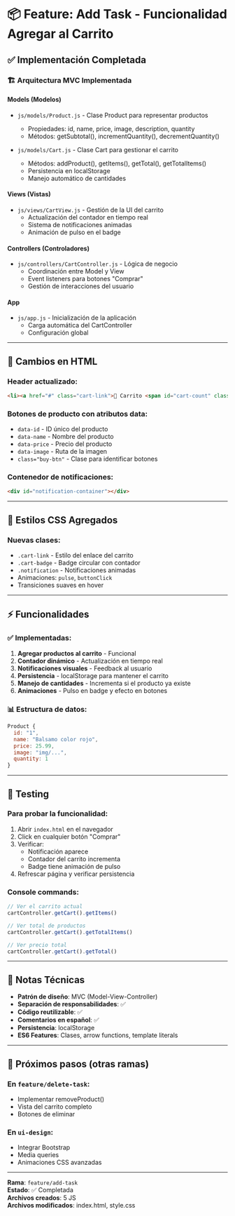 # 📦 Feature: Add Task - Funcionalidad Agregar al Carrito

## ✅ Implementación Completada

### 🏗️ Arquitectura MVC Implementada

#### **Models (Modelos)**
- `js/models/Product.js` - Clase Product para representar productos
  - Propiedades: id, name, price, image, description, quantity
  - Métodos: getSubtotal(), incrementQuantity(), decrementQuantity()

- `js/models/Cart.js` - Clase Cart para gestionar el carrito
  - Métodos: addProduct(), getItems(), getTotal(), getTotalItems()
  - Persistencia en localStorage
  - Manejo automático de cantidades

#### **Views (Vistas)**
- `js/views/CartView.js` - Gestión de la UI del carrito
  - Actualización del contador en tiempo real
  - Sistema de notificaciones animadas
  - Animación de pulso en el badge

#### **Controllers (Controladores)**
- `js/controllers/CartController.js` - Lógica de negocio
  - Coordinación entre Model y View
  - Event listeners para botones "Comprar"
  - Gestión de interacciones del usuario

#### **App**
- `js/app.js` - Inicialización de la aplicación
  - Carga automática del CartController
  - Configuración global

---

## 🎨 Cambios en HTML

### Header actualizado:
```html
<li><a href="#" class="cart-link">🛒 Carrito <span id="cart-count" class="cart-badge">0</span></a></li>
```

### Botones de producto con atributos data:
- `data-id` - ID único del producto
- `data-name` - Nombre del producto
- `data-price` - Precio del producto
- `data-image` - Ruta de la imagen
- `class="buy-btn"` - Clase para identificar botones

### Contenedor de notificaciones:
```html
<div id="notification-container"></div>
```

---

## 💅 Estilos CSS Agregados

### Nuevas clases:
- `.cart-link` - Estilo del enlace del carrito
- `.cart-badge` - Badge circular con contador
- `.notification` - Notificaciones animadas
- Animaciones: `pulse`, `buttonClick`
- Transiciones suaves en hover

---

## ⚡ Funcionalidades

### ✅ Implementadas:
1. **Agregar productos al carrito** - Funcional
2. **Contador dinámico** - Actualización en tiempo real
3. **Notificaciones visuales** - Feedback al usuario
4. **Persistencia** - localStorage para mantener el carrito
5. **Manejo de cantidades** - Incrementa si el producto ya existe
6. **Animaciones** - Pulso en badge y efecto en botones

### 📊 Estructura de datos:
```javascript
Product {
  id: "1",
  name: "Balsamo color rojo",
  price: 25.99,
  image: "img/...",
  quantity: 1
}
```

---

## 🧪 Testing

### Para probar la funcionalidad:
1. Abrir `index.html` en el navegador
2. Click en cualquier botón "Comprar"
3. Verificar:
   - Notificación aparece
   - Contador del carrito incrementa
   - Badge tiene animación de pulso
4. Refrescar página y verificar persistencia

### Console commands:
```javascript
// Ver el carrito actual
cartController.getCart().getItems()

// Ver total de productos
cartController.getCart().getTotalItems()

// Ver precio total
cartController.getCart().getTotal()
```

---

## 📝 Notas Técnicas

- **Patrón de diseño**: MVC (Model-View-Controller)
- **Separación de responsabilidades**: ✅
- **Código reutilizable**: ✅
- **Comentarios en español**: ✅
- **Persistencia**: localStorage
- **ES6 Features**: Clases, arrow functions, template literals

---

## 🚀 Próximos pasos (otras ramas)

### En `feature/delete-task`:
- Implementar removeProduct()
- Vista del carrito completo
- Botones de eliminar

### En `ui-design`:
- Integrar Bootstrap
- Media queries
- Animaciones CSS avanzadas

---

**Rama**: `feature/add-task`  
**Estado**: ✅ Completada  
**Archivos creados**: 5 JS  
**Archivos modificados**: index.html, style.css
